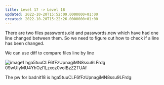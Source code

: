 ```yaml
---
title: Level 17 -> Level 18
updated: 2022-10-20T15:52:09.0000000+01:00
created: 2022-10-20T15:22:26.0000000+01:00
---
```


There are two files passwords.old and passwords.new which have had one line changed between them. So we need to figure out how to check if a line has been changed.

We can use diff to compare files line by line

![image1](../../../_resources/image1-228.png)
hga5tuuCLF6fFzUpnagiMN8ssu9LFrdg
09wUIyMU4YhOzl1Lzxoz0voIBzZ2TUAf

The pw for badnit18 is hga5tuuCLF6fFzUpnagiMN8ssu9LFrdg
